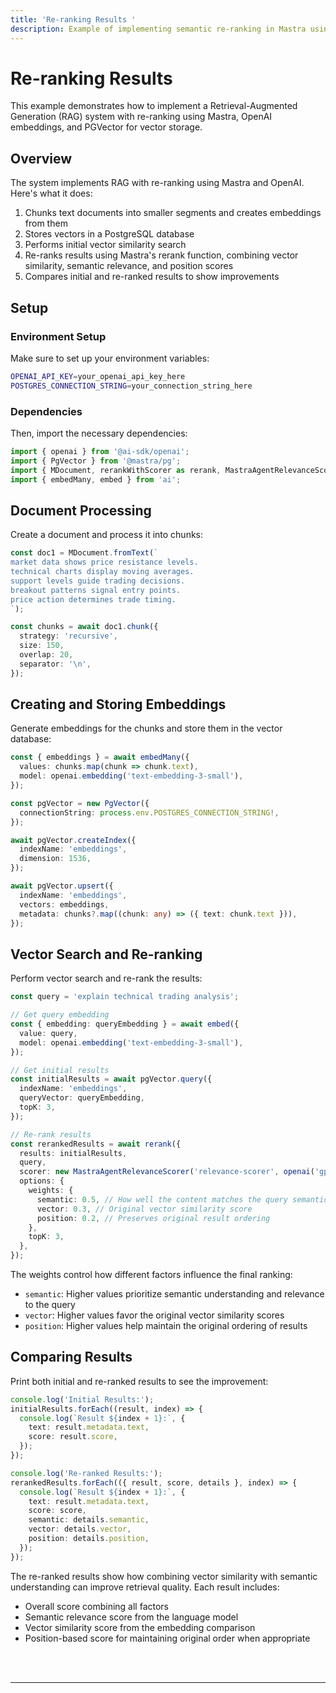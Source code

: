 ```yaml
---
title: 'Re-ranking Results '
description: Example of implementing semantic re-ranking in Mastra using OpenAI embeddings and PGVector for vector storage.
---
```


# Re-ranking Results

This example demonstrates how to implement a Retrieval-Augmented Generation (RAG) system with re-ranking using Mastra, OpenAI embeddings, and PGVector for vector storage.

## Overview

The system implements RAG with re-ranking using Mastra and OpenAI. Here's what it does:

1. Chunks text documents into smaller segments and creates embeddings from them
2. Stores vectors in a PostgreSQL database
3. Performs initial vector similarity search
4. Re-ranks results using Mastra's rerank function, combining vector similarity, semantic relevance, and position scores
5. Compares initial and re-ranked results to show improvements

## Setup

### Environment Setup

Make sure to set up your environment variables:

```bash filename=".env"
OPENAI_API_KEY=your_openai_api_key_here
POSTGRES_CONNECTION_STRING=your_connection_string_here
```

### Dependencies

Then, import the necessary dependencies:

```typescript copy showLineNumbers filename="src/index.ts"
import { openai } from '@ai-sdk/openai';
import { PgVector } from '@mastra/pg';
import { MDocument, rerankWithScorer as rerank, MastraAgentRelevanceScorer } from '@mastra/rag';
import { embedMany, embed } from 'ai';
```

## Document Processing

Create a document and process it into chunks:

```typescript copy showLineNumbers{7} filename="src/index.ts"
const doc1 = MDocument.fromText(`
market data shows price resistance levels.
technical charts display moving averages.
support levels guide trading decisions.
breakout patterns signal entry points.
price action determines trade timing.
`);

const chunks = await doc1.chunk({
  strategy: 'recursive',
  size: 150,
  overlap: 20,
  separator: '\n',
});
```

## Creating and Storing Embeddings

Generate embeddings for the chunks and store them in the vector database:

```typescript copy showLineNumbers{36} filename="src/index.ts"
const { embeddings } = await embedMany({
  values: chunks.map(chunk => chunk.text),
  model: openai.embedding('text-embedding-3-small'),
});

const pgVector = new PgVector({
  connectionString: process.env.POSTGRES_CONNECTION_STRING!,
});

await pgVector.createIndex({
  indexName: 'embeddings',
  dimension: 1536,
});

await pgVector.upsert({
  indexName: 'embeddings',
  vectors: embeddings,
  metadata: chunks?.map((chunk: any) => ({ text: chunk.text })),
});
```

## Vector Search and Re-ranking

Perform vector search and re-rank the results:

```typescript copy showLineNumbers{51} filename="src/index.ts"
const query = 'explain technical trading analysis';

// Get query embedding
const { embedding: queryEmbedding } = await embed({
  value: query,
  model: openai.embedding('text-embedding-3-small'),
});

// Get initial results
const initialResults = await pgVector.query({
  indexName: 'embeddings',
  queryVector: queryEmbedding,
  topK: 3,
});

// Re-rank results
const rerankedResults = await rerank({
  results: initialResults,
  query,
  scorer: new MastraAgentRelevanceScorer('relevance-scorer', openai('gpt-4o-mini')),
  options: {
    weights: {
      semantic: 0.5, // How well the content matches the query semantically
      vector: 0.3, // Original vector similarity score
      position: 0.2, // Preserves original result ordering
    },
    topK: 3,
  },
});
```

The weights control how different factors influence the final ranking:

- `semantic`: Higher values prioritize semantic understanding and relevance to the query
- `vector`: Higher values favor the original vector similarity scores
- `position`: Higher values help maintain the original ordering of results

## Comparing Results

Print both initial and re-ranked results to see the improvement:

```typescript copy showLineNumbers{72} filename="src/index.ts"
console.log('Initial Results:');
initialResults.forEach((result, index) => {
  console.log(`Result ${index + 1}:`, {
    text: result.metadata.text,
    score: result.score,
  });
});

console.log('Re-ranked Results:');
rerankedResults.forEach(({ result, score, details }, index) => {
  console.log(`Result ${index + 1}:`, {
    text: result.metadata.text,
    score: score,
    semantic: details.semantic,
    vector: details.vector,
    position: details.position,
  });
});
```

The re-ranked results show how combining vector similarity with semantic understanding can improve retrieval quality. Each result includes:

- Overall score combining all factors
- Semantic relevance score from the language model
- Vector similarity score from the embedding comparison
- Position-based score for maintaining original order when appropriate

<br />
<br />
<hr className="dark:border-[#404040] border-gray-300" />
<br />
<br />
<GithubLink
  link={
    "https://github.com/mastra-ai/mastra/blob/main/examples/basics/rag/rerank"
  }
/>

